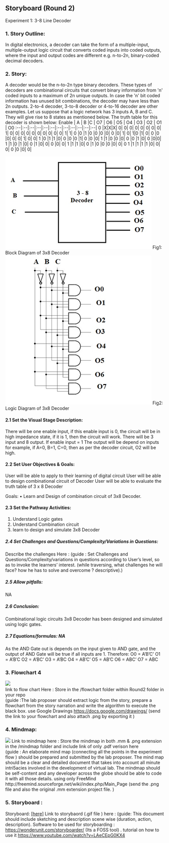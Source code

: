 ## Storyboard (Round 2)


Experiment 1: 3-8 Line Decoder

### 1. Story Outline:

In digital electronics, a decoder can take the form of a multiple-input, multiple-output logic circuit that converts coded inputs into coded outputs, where the input and output codes are different e.g. n-to-2n, binary-coded decimal decoders. 

### 2. Story:

A decoder would be the n-to-2n type binary decoders. These types of decoders are combinational circuits that convert binary information from 'n' coded inputs to a maximum of 2n unique outputs. In case the 'n' bit coded information has unused bit combinations, the decoder may have less than 2n outputs. 2-to-4 decoder, 3-to-8 decoder or 4-to-16 decoder are other examples.
Let us suppose that a logic network has 3 inputs A, B and C. They will give rise to 8 states as mentioned below. The truth table for this decoder is shown below:
Enable | A | B |C | O7 | O6 | O5 | O4 | O3 | O2 | O1 | O0
:--|:--|:--|:--|:--|:--|:--|:--|:--|:--|:--|:--| 
0	|X|X|X|	0|	0|	0|	0|	0|	0|	0|	0|
1|	0|	0|	0|	0| 0|	0|	0|	0|	0|	0|	1|
1|	0	|0	|1	|0	|0	|0	|0|	0	|0|	1|	0|
1|0	|1|	0|	0	|0	|0|	0|	0|	1|	0|	0|
1	|0	|1	|1	|0|	0	|0	|0	|1|	0	|0	|0|
1	|1	|0	|0	|0|	0	|0	|1	|0|	0	|0|0|
1	|1	|0	|1	|0|	0	|1	|0|	0|	0	|0|	0|
1	|1	|1	|0|	0	|1	|0	|0	|0	|0|	0|	0
1	|1	|1	|1	|1	|0|	0|	0|	0	|0	|0|	0|

<img src="https://github.com/avdheshgupta-ims/eb4_DS_DeadHeads_3-8LineDecoder/blob/master/storyboard/images/Decoder.jpg">
Fig1: Block Diagram of 3x8 Decoder
<img src="https://github.com/avdheshgupta-ims/eb4_DS_DeadHeads_3-8LineDecoder/blob/master/storyboard/images/FULL%20DECODER.jpg">
Fig2: Logic Diagram of 3x8 Decoder


#### 2.1 Set the Visual Stage Description:
There will be one enable input, if this enable input is 0, the circuit will be in high impedance state, if it is 1, then the circuit will work. There will be 3 input and 8 output. 
If enable input = 1
The output will be depend on inputs for example, if A=0, B=1, C=0, then as per the decoder circuit, O2 will be high.

#### 2.2 Set User Objectives & Goals:
User will be able to apply to their learning of digital circuit
User will be able to design combinational circuit of Decoder
User will be able to evaluate the truth table of 3 x 8 Decoder

Goals: 
•	Learn and Design of combination circuit of 3x8 Decoder.


#### 2.3 Set the Pathway Activities:

1. Understand Logic gates
2. Understand Combination circuit
3. learn to design and simulate 3x8 Decoder


##### 2.4 Set Challenges and Questions/Complexity/Variations in Questions:

Describe the challenges Here : (guide : Set Challenges and Questions/Complexity/variations in questions according to User’s level, so as to invoke the learners’ interest.  (while traversing, what challenges he will face? how he has to solve and overcome ? descriptive).)

##### 2.5 Allow pitfalls:
NA

##### 2.6 Conclusion:
Combinational logic circuits 3x8 Decoder has been designed and simulated using logic gates.

##### 2.7 Equations/formulas: NA
As the AND Gate out is depends on the input given to AND gate, and the output of AND Gate will be true if all inputs are 1. Therefore:
O0 = A’B’C’
O1 = A’B’C
O2 = A’BC’
O3 = A’BC
O4 = AB’C’
O5 = AB’C
O6 = ABC’
O7 = ABC


### 3. Flowchart 4
<img src="flowchart/flowchart.png"/><br>
link to flow chart Here : Store in the  /flowchart folder within Round2 folder in your repo
<br>
(guide :The lab proposer should extract logic from the story, prepare a flowchart from the story narration and write the algorithm to execute the black box.  use Google Drawings https://docs.google.com/drawings/ (send the link to your flowchart and also attach .png by exporting it )

### 4. Mindmap:
<img src="mindmap/mindmap.png"/>
 Link to mindmap here : Store the mindmap in both .mm & .png extension in the  /mindmap folder and include link of only .pdf verison here
 <br>
 (guide : An elaborate mind map (connecting all the points in the experiment flow ) should be prepared and submitted by the lab proposer. The mind map should be a clear and detailed document that takes into account all minute intri5acies involved in the development of virtual lab. The mindmap should be self-content and any developer across the globe should be able to code it with all those details. using only FreeMind http://freemind.sourceforge.net/wiki/index.php/Main_Page (send the .png file and also the original .mm extension project file. )

### 5. Storyboard :
Storyboard: <a href="Storyboard/carwiper.gif"> [here]</a>
Link to storybaord (.gif file ) here :
(guide: This document should include sketching and description scene wise (duration, action, description). Software to be used for storyboarding : https://wonderunit.com/storyboarder/ (Its a FOSS tool) . tutorial on how to use it https://www.youtube.com/watch?v=LAeCEpG0KX4
